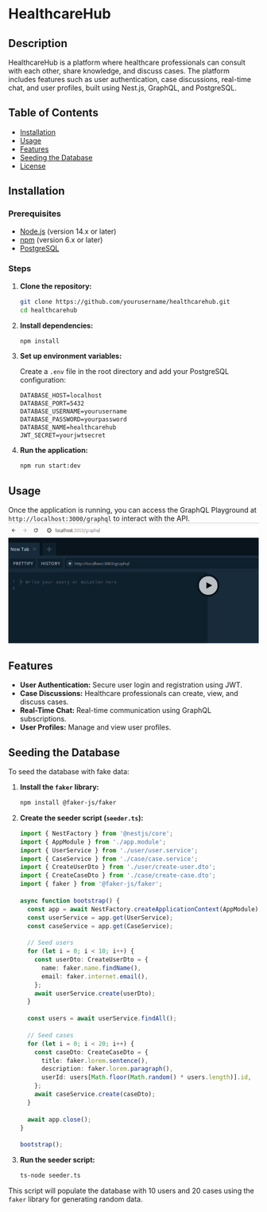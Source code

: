 # HealthcareHub

## Description

HealthcareHub is a platform where healthcare professionals can consult with each other, share knowledge, and discuss cases. The platform includes features such as user authentication, case discussions, real-time chat, and user profiles, built using Nest.js, GraphQL, and PostgreSQL.

## Table of Contents

- [Installation](#installation)
- [Usage](#usage)
- [Features](#features)
- [Seeding the Database](#seeding-the-database)
- [License](#license)

## Installation

### Prerequisites

- [Node.js](https://nodejs.org/en/) (version 14.x or later)
- [npm](https://www.npmjs.com/get-npm) (version 6.x or later)
- [PostgreSQL](https://www.postgresql.org/download/)

### Steps

1. **Clone the repository:**

   ```bash
   git clone https://github.com/yourusername/healthcarehub.git
   cd healthcarehub
   ```

2. **Install dependencies:**

   ```bash
   npm install
   ```

3. **Set up environment variables:**

   Create a `.env` file in the root directory and add your PostgreSQL configuration:

   ```env
   DATABASE_HOST=localhost
   DATABASE_PORT=5432
   DATABASE_USERNAME=yourusername
   DATABASE_PASSWORD=yourpassword
   DATABASE_NAME=healthcarehub
   JWT_SECRET=yourjwtsecret
   ```

4. **Run the application:**

   ```bash
   npm run start:dev
   ```

## Usage

Once the application is running, you can access the GraphQL Playground at `http://localhost:3000/graphql` to interact with the API.
![GraphQL Playground](image.png)

## Features

- **User Authentication:** Secure user login and registration using JWT.
- **Case Discussions:** Healthcare professionals can create, view, and discuss cases.
- **Real-Time Chat:** Real-time communication using GraphQL subscriptions.
- **User Profiles:** Manage and view user profiles.

## Seeding the Database

To seed the database with fake data:

1. **Install the `faker` library:**

   ```bash
   npm install @faker-js/faker
   ```

2. **Create the seeder script (`seeder.ts`):**

   ```typescript
   import { NestFactory } from '@nestjs/core';
   import { AppModule } from './app.module';
   import { UserService } from './user/user.service';
   import { CaseService } from './case/case.service';
   import { CreateUserDto } from './user/create-user.dto';
   import { CreateCaseDto } from './case/create-case.dto';
   import { faker } from '@faker-js/faker';

   async function bootstrap() {
     const app = await NestFactory.createApplicationContext(AppModule);
     const userService = app.get(UserService);
     const caseService = app.get(CaseService);

     // Seed users
     for (let i = 0; i < 10; i++) {
       const userDto: CreateUserDto = {
         name: faker.name.findName(),
         email: faker.internet.email(),
       };
       await userService.create(userDto);
     }

     const users = await userService.findAll();

     // Seed cases
     for (let i = 0; i < 20; i++) {
       const caseDto: CreateCaseDto = {
         title: faker.lorem.sentence(),
         description: faker.lorem.paragraph(),
         userId: users[Math.floor(Math.random() * users.length)].id,
       };
       await caseService.create(caseDto);
     }

     await app.close();
   }

   bootstrap();
   ```

3. **Run the seeder script:**

   ```bash
   ts-node seeder.ts
   ```

This script will populate the database with 10 users and 20 cases using the `faker` library for generating random data.

